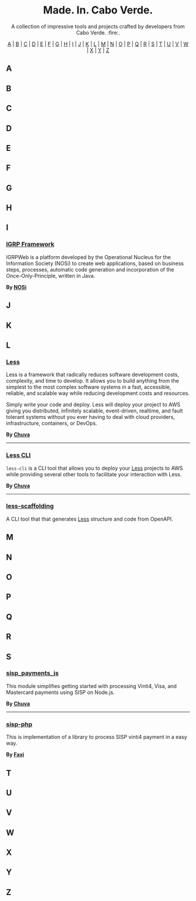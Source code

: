 <h1 align="center">
    Made. In. Cabo Verde.
</h1>

<p align="center">A collection of impressive tools and projects crafted by developers from Cabo Verde. :fire:.</p>

<p align="center">
  <a href="#A">A</a> | <a href="#B">B</a> | <a href="#C">C</a> | <a href="#D">D</a> | <a href="#E">E</a> | <a href="#F">F</a> | <a href="#G">G</a> | <a href="#H">H</a> | <a href="#I">I</a> | <a href="#J">J</a> | <a href="#K">K</a> | <a href="#L">L</a> | <a href="#M">M</a> | <a href="#N">N</a> | <a href="#O">O</a> | <a href="#P">P</a> | <a href="#Q">Q</a> | <a href="#R">R</a> | <a href="#S">S</a> | <a href="#T">T</a> | <a href="#U">U</a> | <a href="#V">V</a> | <a href="#W">W</a> | <a href="#X">X</a> | <a href="#Y">Y</a> | <a href="#Z">Z</a>
</p>

## <a name="A"> </a>A

## <a name="B"> </a>B

## <a name="C"> </a>C

## <a name="D"> </a>D

## <a name="E"> </a>E

## <a name="F"> </a>F

## <a name="G"> </a>G

## <a name="H"> </a>H

## <a name="I"> </a>I

### [IGRP Framework](https://github.com/NOSiCode-CV/IGRP-Framework)

IGRPWeb is a platform developed by the Operational Nucleus for the Information Society (NOSi) to create web applications, based on business steps, processes, automatic code generation and incorporation of the Once-Only-Principle, written in Java.

**By [NOSi](https://nosi.cv)**
  
## <a name="J"> </a>J

## <a name="K"> </a>K

## <a name="L"> </a>L

### [Less](https://bit.ly/less-framework)

Less is a framework that radically reduces software development costs, complexity, and time to develop. It allows you to build anything from the simplest to the most complex software systems in a fast, accessible, reliable, and scalable way while reducing development costs and resources.

Simply write your code and deploy. Less will deploy your project to AWS giving you distributed, infinitely scalable, event-driven, realtime, and fault tolerant systems without you ever having to deal with cloud providers, infrastructure, containers, or DevOps.

 **By [Chuva](https://chuva.io)**

 ---

 ### [Less CLI](https://github.com/chuva-io/less-cli)
 `less-cli` is a CLI tool that allows you to deploy your [Less](https://bit.ly/less-framework) projects to AWS while providing several other tools to facilitate your interaction with Less.

 **By [Chuva](https://chuva.io)**

---

### [less-scaffolding](https://github.com/VladVIII/less-scaffolding)

A CLI tool that that generates [Less](https://bit.ly/less-framework) structure and code from OpenAPI.

## <a name="M"> </a>M

## <a name="N"> </a>N

## <a name="O"> </a>O

## <a name="P"> </a>P

## <a name="Q"> </a>Q

## <a name="R"> </a>R

## <a name="S"> </a>S

### [sisp_payments_js](https://github.com/chuva-io/sisp_payments_js)

This module simplifies getting started with processing Vinti4, Visa, and Mastercard payments using SISP on Node.js.

**By [Chuva](https://chuva.io)**

---

### [sisp-php](https://github.com/faxi-online/sisp-php)

This is implementation of a library to process SISP vinti4 payment in a easy way.

**By [Faxi](https://faxi.online)**

## <a name="T"> </a>T

## <a name="U"> </a>U

## <a name="V"> </a>V

## <a name="W"> </a>W

## <a name="X"> </a>X

## <a name="Y"> </a>Y

## <a name="Z"> </a>Z
